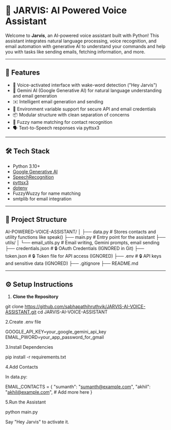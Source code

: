 # 🤖 JARVIS: AI Powered Voice Assistant

Welcome to **Jarvis**, an AI-powered voice assistant built with Python! This assistant integrates natural language processing, voice recognition, and email automation with generative AI to understand your commands and help you with tasks like sending emails, fetching information, and more.

---

## 🚀 Features

- 🎤 Voice-activated interface with wake-word detection ("Hey Jarvis")
- 🤖 Gemini AI (Google Generative AI) for natural language understanding and email generation
- ✉️ Intelligent email generation and sending
- 🔐 Environment variable support for secure API and email credentials
- 📦 Modular structure with clean separation of concerns
- 🧠 Fuzzy name matching for contact recognition
- 🗣️ Text-to-Speech responses via pyttsx3

---

## 🛠️ Tech Stack

- Python 3.10+
- [Google Generative AI](https://ai.google.dev/)
- [SpeechRecognition](https://pypi.org/project/SpeechRecognition/)
- [pyttsx3](https://pypi.org/project/pyttsx3/)
- [dotenv](https://pypi.org/project/python-dotenv/)
- FuzzyWuzzy for name matching
- smtplib for email integration

---

## 📁 Project Structure

AI-POWERED-VOICE-ASSISTANT/ │ ├── data.py # Stores contacts and utility functions like speak() ├── main.py # Entry point for the assistant ├── utils/ │ └── email_utils.py # Email writing, Gemini prompts, email sending ├── credentials.json # 🔒 OAuth Credentials (IGNORED in Git) ├── token.json # 🔒 Token file for API access (IGNORED) ├── .env # 🔒 API keys and sensitive data (IGNORED) ├── .gitignore ├── README.md

---

## ⚙️ Setup Instructions

1. **Clone the Repository**


git clone https://github.com/sabhapathihruthvik/JARVIS-AI-VOICE-ASSISTANT.git
cd JARVIS-AI-VOICE-ASSISTANT

2.Create .env file


GOOGLE_API_KEY=your_google_gemini_api_key
EMAIL_PWORD=your_app_password_for_gmail


3.Install Dependencies


pip install -r requirements.txt


4.Add Contacts

In data.py:


EMAIL_CONTACTS = {
    "sumanth": "sumanth@example.com",
    "akhil": "akhil@example.com",
    # Add more here
}


5.Run the Assistant


python main.py


Say "Hey Jarvis" to activate it.
